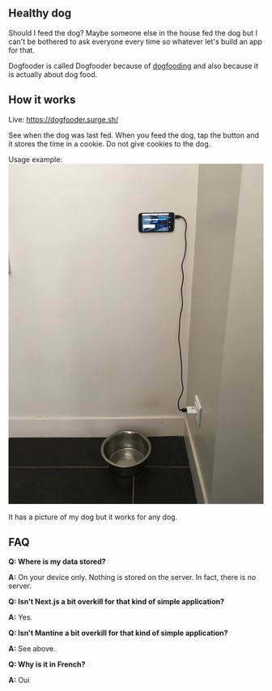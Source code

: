 ## Healthy dog

Should I feed the dog? Maybe someone else in the house fed the dog but I can't be bothered to ask everyone every time so whatever let's build an app for that.

Dogfooder is called Dogfooder because of [dogfooding](https://en.wikipedia.org/wiki/Eating_your_own_dog_food) and also because it is actually about dog food.

## How it works

Live: https://dogfooder.surge.sh/

See when the dog was last fed. When you feed the dog, tap the button and it stores the time in a cookie. Do not give cookies to the dog.

Usage example:
![sample_use](sample_use.jpg)

It has a picture of my dog but it works for any dog.

## FAQ

__Q: Where is my data stored?__

__A:__ On your device only. Nothing is stored on the server. In fact, there is no server.

__Q: Isn't Next.js a bit overkill for that kind of simple application?__

__A:__ Yes.

__Q: Isn't Mantine a bit overkill for that kind of simple application?__

__A:__ See above.

__Q: Why is it in French?__

__A:__ Oui
